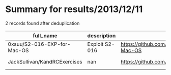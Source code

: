 
# Summary for results/2013/12/11
    
2 records found after deduplication

| full_name | description | html_url | matched_list | matched_count | pushed_at | size | stargazers_count | language | forks_count | vul_ids |
|------------------------------|----------------|-------------------------------------------------|----------------|-----------------|---------------------------|--------|--------------------|-------------|---------------|-----------|
| 0xsuu/S2-016-EXP-for-Mac-OS | Exploit S2-016 | https://github.com/0xsuu/S2-016-EXP-for-Mac-OS | ['exploit'] | 1 | 2013-12-11 04:30:56+00:00 | 124 | 1 | Objective-C | 2 | [] |
| JackSullivan/KandRCExercises | nan | https://github.com/JackSullivan/KandRCExercises | ['rce'] | 1 | 2013-12-11 04:39:41+00:00 | 100 | 0 | C | 0 | [] |

